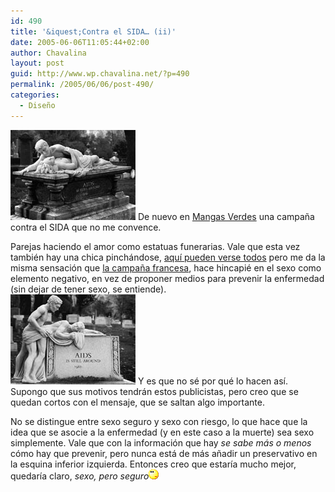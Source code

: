```yaml
---
id: 490
title: '&iquest;Contra el SIDA… (ii)'
date: 2005-06-06T11:05:44+02:00
author: Chavalina
layout: post
guid: http://www.wp.chavalina.net/?p=490
permalink: /2005/06/06/post-490/
categories:
  - Diseño
---
```

<img class="imgizqda" src="/imagenes/fotos/sidaht.jpg" alt="Decoración funeraria: pareja haciendo el amor" />  
De nuevo en <a href="http://www.proyectoisla.com/mangasverdes/?p=868" target="_blank">Mangas Verdes</a> una campa&ntilde;a contra el SIDA que no me convence.

Parejas haciendo el amor como estatuas funerarias. Vale que esta vez también hay una chica pinchándose, <a href="http://msssa4.msss.gouv.qc.ca/santpub/dsthiv.nsf/0/2efdf63b753e7dda85256e3600674198?OpenDocument" target="_blank">aqu&iacute; pueden verse todos</a> pero me da la misma sensación que <a href="http://www.chavalina.net/comentar.php?idpost=479" target="_blank">la campa&ntilde;a francesa</a>, hace hincapié en el sexo como elemento negativo, en vez de proponer medios para prevenir la enfermedad (sin dejar de tener sexo, se entiende).  
<img class="imgizqda" src="/imagenes/fotos/sidahm.jpg" alt="Pareja homosexual haciendo el amor como estatua funeraria" /> Y es que no sé por qué lo hacen as&iacute;. Supongo que sus motivos tendrán estos publicistas, pero creo que se quedan cortos con el mensaje, que se saltan algo importante.

No se distingue entre sexo seguro y sexo con riesgo, lo que hace que la idea que se asocie a la enfermedad (y en este caso a la muerte) sea sexo simplemente. Vale que con la información que hay _se sabe más o menos_ cómo hay que prevenir, pero nunca está de más a&ntilde;adir un preservativo en la esquina inferior izquierda. Entonces creo que estar&iacute;a mucho mejor, quedar&iacute;a claro, _sexo, pero seguro_![emo](/imagenes/emoticonos/pensativo.gif)